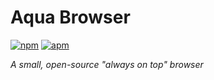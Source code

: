 # Aqua Browser

[![npm](https://img.shields.io/npm/v/npm.svg)](https://github.com/matteo-piatti/aqua/blob/master/package.json)
[![apm](https://img.shields.io/apm/l/vim-mode.svg)](https://github.com/matteo-piatti/aqua/blob/master/LICENSE.md)

*A small, open-source "always on top" browser*